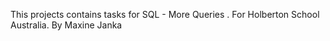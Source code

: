 This projects contains tasks for SQL - More Queries . For Holberton School Australia. By Maxine Janka